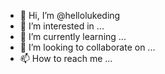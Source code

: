- 👋 Hi, I’m @hellolukeding
- 👀 I’m interested in ...
- 🌱 I’m currently learning ...
- 💞️ I’m looking to collaborate on ...
- 📫 How to reach me ...

<!---
hellolukeding/hellolukeding is a ✨ special ✨ repository because its `README.md` (this file) appears on your GitHub profile.
You can click the Preview link to take a look at your changes.
--->
